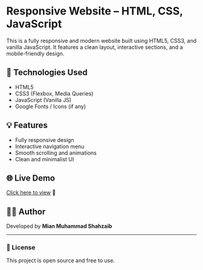 # Responsive Website – HTML, CSS, JavaScript

This is a fully responsive and modern website built using HTML5, CSS3, and vanilla JavaScript. It features a clean layout, interactive sections, and a mobile-friendly design.

## 🔧 Technologies Used
- HTML5
- CSS3 (Flexbox, Media Queries)
- JavaScript (Vanilla JS)
- Google Fonts / Icons (if any)

## 💡 Features
- Fully responsive design
- Interactive navigation menu
- Smooth scrolling and animations
- Clean and minimalist UI

## 🌐 Live Demo
[Click here to view](https://mianshahzaib674.github.io/my-portfolio/) 🔗

## 👨‍💻 Author
Developed by **Mian Muhammad Shahzaib**

---

### 📝 License
This project is open source and free to use.

